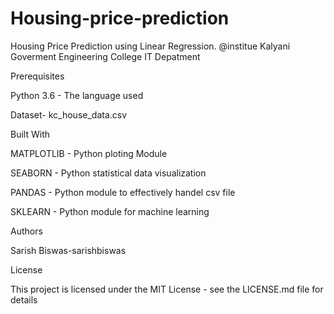 # Housing-price-prediction
Housing Price Prediction using Linear Regression. @institue Kalyani Goverment Engineering College IT Depatment

Prerequisites

Python 3.6 - The language used

Dataset- kc_house_data.csv

Built With

MATPLOTLIB - Python ploting Module

SEABORN - Python statistical data visualization

PANDAS - Python module to effectively handel csv file

SKLEARN - Python module for machine learning

Authors

Sarish Biswas-sarishbiswas

License

This project is licensed under the MIT License - see the LICENSE.md file for details
